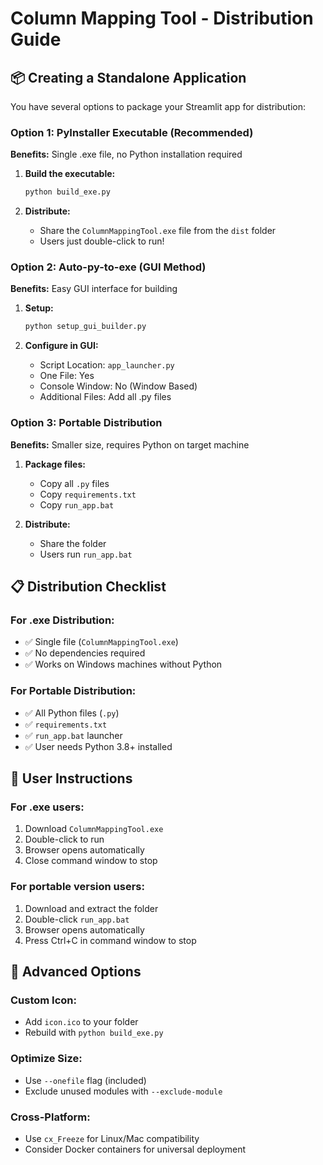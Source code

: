# Column Mapping Tool - Distribution Guide

## 📦 Creating a Standalone Application

You have several options to package your Streamlit app for distribution:

### Option 1: PyInstaller Executable (Recommended)

**Benefits:** Single .exe file, no Python installation required

1. **Build the executable:**
   ```bash
   python build_exe.py
   ```

2. **Distribute:**
   - Share the `ColumnMappingTool.exe` file from the `dist` folder
   - Users just double-click to run!

### Option 2: Auto-py-to-exe (GUI Method)

**Benefits:** Easy GUI interface for building

1. **Setup:**
   ```bash
   python setup_gui_builder.py
   ```

2. **Configure in GUI:**
   - Script Location: `app_launcher.py`
   - One File: Yes
   - Console Window: No (Window Based)
   - Additional Files: Add all .py files

### Option 3: Portable Distribution

**Benefits:** Smaller size, requires Python on target machine

1. **Package files:**
   - Copy all `.py` files
   - Copy `requirements.txt`
   - Copy `run_app.bat`

2. **Distribute:**
   - Share the folder
   - Users run `run_app.bat`

## 📋 Distribution Checklist

### For .exe Distribution:
- ✅ Single file (`ColumnMappingTool.exe`)
- ✅ No dependencies required
- ✅ Works on Windows machines without Python

### For Portable Distribution:
- ✅ All Python files (`.py`)
- ✅ `requirements.txt`
- ✅ `run_app.bat` launcher
- ✅ User needs Python 3.8+ installed

## 🎯 User Instructions

### For .exe users:
1. Download `ColumnMappingTool.exe`
2. Double-click to run
3. Browser opens automatically
4. Close command window to stop

### For portable version users:
1. Download and extract the folder
2. Double-click `run_app.bat`
3. Browser opens automatically
4. Press Ctrl+C in command window to stop

## 🔧 Advanced Options

### Custom Icon:
- Add `icon.ico` to your folder
- Rebuild with `python build_exe.py`

### Optimize Size:
- Use `--onefile` flag (included)
- Exclude unused modules with `--exclude-module`

### Cross-Platform:
- Use `cx_Freeze` for Linux/Mac compatibility
- Consider Docker containers for universal deployment
